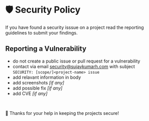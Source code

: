 # 🛡️ Security Policy

If you have found a security isssue on a project read the reporting guidelines to submit your findings.

## Reporting a Vulnerability

* do not create a public issue or pull request for a vulnerability
* contact via email [security@sujaykumarh.com](mailto:security@sujaykumarh.com) with subject<br> `SECURITY: [scope/]<project-name> issue`
* add relavant information in body
* add screenshots _[if any]_
* add possible fix _[if any]_
* add CVE _[if any]_

<br>

🎉 Thanks for your help in keeping the projects secure!
